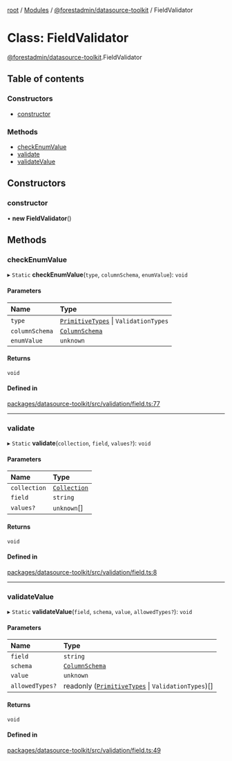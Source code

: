 [root](../README.md) / [Modules](../modules.md) / [@forestadmin/datasource-toolkit](../modules/forestadmin_datasource_toolkit.md) / FieldValidator

# Class: FieldValidator

[@forestadmin/datasource-toolkit](../modules/forestadmin_datasource_toolkit.md).FieldValidator

## Table of contents

### Constructors

- [constructor](forestadmin_datasource_toolkit.FieldValidator.md#constructor)

### Methods

- [checkEnumValue](forestadmin_datasource_toolkit.FieldValidator.md#checkenumvalue)
- [validate](forestadmin_datasource_toolkit.FieldValidator.md#validate)
- [validateValue](forestadmin_datasource_toolkit.FieldValidator.md#validatevalue)

## Constructors

### constructor

• **new FieldValidator**()

## Methods

### checkEnumValue

▸ `Static` **checkEnumValue**(`type`, `columnSchema`, `enumValue`): `void`

#### Parameters

| Name | Type |
| :------ | :------ |
| `type` | [`PrimitiveTypes`](../enums/forestadmin_datasource_toolkit.PrimitiveTypes.md) \| `ValidationTypes` |
| `columnSchema` | [`ColumnSchema`](../modules/forestadmin_datasource_toolkit.md#columnschema) |
| `enumValue` | `unknown` |

#### Returns

`void`

#### Defined in

[packages/datasource-toolkit/src/validation/field.ts:77](https://github.com/ForestAdmin/agent-nodejs/blob/0eb369e/packages/datasource-toolkit/src/validation/field.ts#L77)

___

### validate

▸ `Static` **validate**(`collection`, `field`, `values?`): `void`

#### Parameters

| Name | Type |
| :------ | :------ |
| `collection` | [`Collection`](../interfaces/forestadmin_datasource_toolkit.Collection.md) |
| `field` | `string` |
| `values?` | `unknown`[] |

#### Returns

`void`

#### Defined in

[packages/datasource-toolkit/src/validation/field.ts:8](https://github.com/ForestAdmin/agent-nodejs/blob/0eb369e/packages/datasource-toolkit/src/validation/field.ts#L8)

___

### validateValue

▸ `Static` **validateValue**(`field`, `schema`, `value`, `allowedTypes?`): `void`

#### Parameters

| Name | Type |
| :------ | :------ |
| `field` | `string` |
| `schema` | [`ColumnSchema`](../modules/forestadmin_datasource_toolkit.md#columnschema) |
| `value` | `unknown` |
| `allowedTypes?` | readonly ([`PrimitiveTypes`](../enums/forestadmin_datasource_toolkit.PrimitiveTypes.md) \| `ValidationTypes`)[] |

#### Returns

`void`

#### Defined in

[packages/datasource-toolkit/src/validation/field.ts:49](https://github.com/ForestAdmin/agent-nodejs/blob/0eb369e/packages/datasource-toolkit/src/validation/field.ts#L49)
